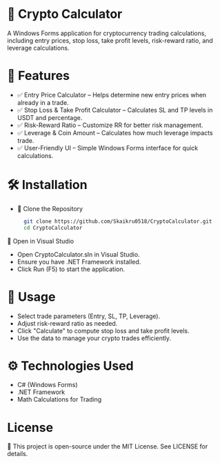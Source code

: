 # 📌 Crypto Calculator
A Windows Forms application for cryptocurrency trading calculations, including entry prices, stop loss, take profit levels, risk-reward ratio, and leverage calculations.

# 🚀 Features
- ✅ Entry Price Calculator – Helps determine new entry prices when already in a trade.
- ✅ Stop Loss & Take Profit Calculator – Calculates SL and TP levels in USDT and percentage.
- ✅ Risk-Reward Ratio – Customize RR for better risk management.
- ✅ Leverage & Coin Amount – Calculates how much leverage impacts trade.
- ✅ User-Friendly UI – Simple Windows Forms interface for quick calculations.

# 🛠️ Installation
- 🔹 Clone the Repository
    ```bash
      git clone https://github.com/Skaikru0518/CryptoCalculator.git
      cd CryptoCalculator
  
🔹 Open in Visual Studio
- Open CryptoCalculator.sln in Visual Studio.
- Ensure you have .NET Framework installed.
- Click Run (F5) to start the application.

# 📌 Usage
- Select trade parameters (Entry, SL, TP, Leverage).
- Adjust risk-reward ratio as needed.
- Click "Calculate" to compute stop loss and take profit levels.
- Use the data to manage your crypto trades efficiently.

# ⚙️ Technologies Used
- C# (Windows Forms)
- .NET Framework
- Math Calculations for Trading

 # License
🔹 This project is open-source under the MIT License. See LICENSE for details.
